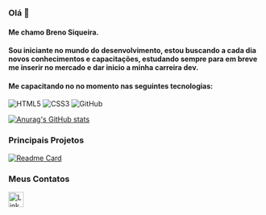 ### Olá 👋

#### Me chamo Breno Siqueira.

#### Sou iniciante no mundo do desenvolvimento, estou buscando a cada dia novos conhecimentos e capacitações, estudando sempre para em breve me inserir no mercado e dar inicio a minha carreira dev.

#### Me capacitando no no momento nas seguintes tecnologias:

![HTML5](https://img.shields.io/badge/HTML5-E34F26?style=for-the-badge&logo=html5&logoColor=white)
![CSS3](https://img.shields.io/badge/CSS3-1572B6?style=for-the-badge&logo=css3&logoColor=white)
![GitHub](https://img.shields.io/badge/GitHub-100000?style=for-the-badge&logo=github&logoColor=white)

[![Anurag's GitHub stats](https://github-readme-stats.vercel.app/api?username=brenofsiqueira&theme=dark)](https://github.com/anuraghazra/github-readme-stats)

### Principais Projetos

[![Readme Card](https://github-readme-stats.vercel.app/api/pin/?username=brenofsiqueira&repo=brenofsiqueira.github.io)](https://github.com/anuraghazra/github-readme-stats)

### Meus Contatos

[<img src="https://img.shields.io/badge/LinkedIn-0077B5?style=for-the-badge&logo=linkedin&logoColor=white" alt="Linkedin" height="30">](linkedin.com/in/brenofsiqueira/)
